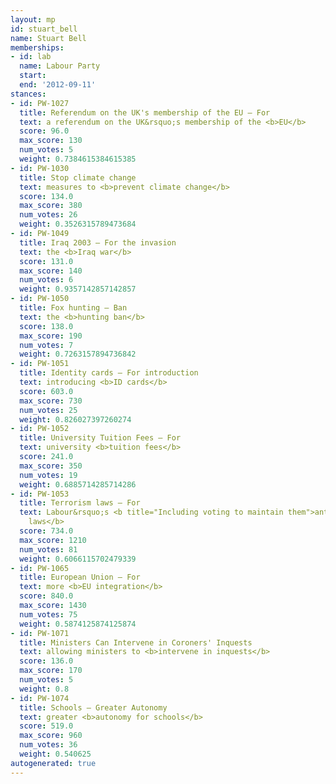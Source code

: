 ```yaml
---
layout: mp
id: stuart_bell
name: Stuart Bell
memberships:
- id: lab
  name: Labour Party
  start: 
  end: '2012-09-11'
stances:
- id: PW-1027
  title: Referendum on the UK's membership of the EU — For
  text: a referendum on the UK&rsquo;s membership of the <b>EU</b>
  score: 96.0
  max_score: 130
  num_votes: 5
  weight: 0.7384615384615385
- id: PW-1030
  title: Stop climate change
  text: measures to <b>prevent climate change</b>
  score: 134.0
  max_score: 380
  num_votes: 26
  weight: 0.3526315789473684
- id: PW-1049
  title: Iraq 2003 — For the invasion
  text: the <b>Iraq war</b>
  score: 131.0
  max_score: 140
  num_votes: 6
  weight: 0.9357142857142857
- id: PW-1050
  title: Fox hunting — Ban
  text: the <b>hunting ban</b>
  score: 138.0
  max_score: 190
  num_votes: 7
  weight: 0.7263157894736842
- id: PW-1051
  title: Identity cards — For introduction
  text: introducing <b>ID cards</b>
  score: 603.0
  max_score: 730
  num_votes: 25
  weight: 0.826027397260274
- id: PW-1052
  title: University Tuition Fees — For
  text: university <b>tuition fees</b>
  score: 241.0
  max_score: 350
  num_votes: 19
  weight: 0.6885714285714286
- id: PW-1053
  title: Terrorism laws — For
  text: Labour&rsquo;s <b title="Including voting to maintain them">anti-terrorism
    laws</b>
  score: 734.0
  max_score: 1210
  num_votes: 81
  weight: 0.6066115702479339
- id: PW-1065
  title: European Union — For
  text: more <b>EU integration</b>
  score: 840.0
  max_score: 1430
  num_votes: 75
  weight: 0.5874125874125874
- id: PW-1071
  title: Ministers Can Intervene in Coroners' Inquests
  text: allowing ministers to <b>intervene in inquests</b>
  score: 136.0
  max_score: 170
  num_votes: 5
  weight: 0.8
- id: PW-1074
  title: Schools — Greater Autonomy
  text: greater <b>autonomy for schools</b>
  score: 519.0
  max_score: 960
  num_votes: 36
  weight: 0.540625
autogenerated: true
---
```

